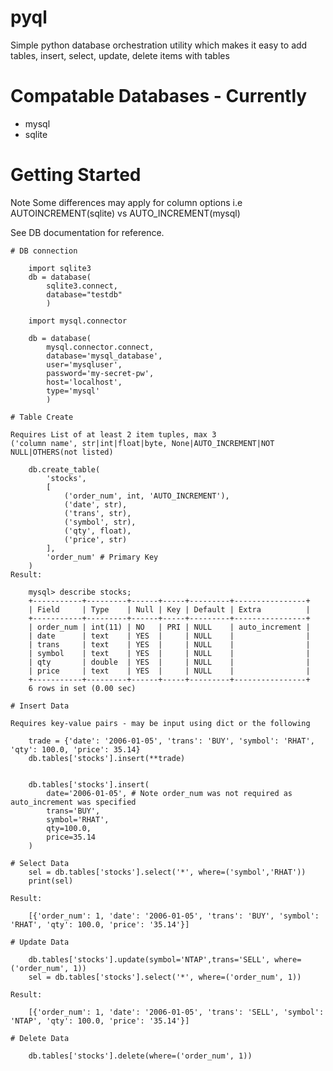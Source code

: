 # pyql

Simple python database orchestration utility which makes it easy to add tables, insert, select, update, delete items with tables

# Compatable Databases - Currently

- mysql
- sqlite

# Getting Started 

Note Some differences may apply for column options i.e AUTOINCREMENT(sqlite) vs AUTO_INCREMENT(mysql)

See DB documentation for reference.

    # DB connection

        import sqlite3
        db = database(
            sqlite3.connect, 
            database="testdb"
            )
    
        import mysql.connector

        db = database(
            mysql.connector.connect,
            database='mysql_database',
            user='mysqluser',
            password='my-secret-pw',
            host='localhost',
            type='mysql'
            )
    
    # Table Create

    Requires List of at least 2 item tuples, max 3
    ('column name', str|int|float|byte, None|AUTO_INCREMENT|NOT NULL|OTHERS(not listed)
    
        db.create_table(
            'stocks', 
            [    
                ('order_num', int, 'AUTO_INCREMENT'),
                ('date', str),
                ('trans', str),
                ('symbol', str),
                ('qty', float),
                ('price', str)
            ], 
            'order_num' # Primary Key 
        )
    Result:
    
        mysql> describe stocks;
        +-----------+---------+------+-----+---------+----------------+
        | Field     | Type    | Null | Key | Default | Extra          |
        +-----------+---------+------+-----+---------+----------------+
        | order_num | int(11) | NO   | PRI | NULL    | auto_increment |
        | date      | text    | YES  |     | NULL    |                |
        | trans     | text    | YES  |     | NULL    |                |
        | symbol    | text    | YES  |     | NULL    |                |
        | qty       | double  | YES  |     | NULL    |                |
        | price     | text    | YES  |     | NULL    |                |
        +-----------+---------+------+-----+---------+----------------+
        6 rows in set (0.00 sec)

    # Insert Data 

    Requires key-value pairs - may be input using dict or the following
    
        trade = {'date': '2006-01-05', 'trans': 'BUY', 'symbol': 'RHAT', 'qty': 100.0, 'price': 35.14}
        db.tables['stocks'].insert(**trade)
        
        
        db.tables['stocks'].insert(
            date='2006-01-05', # Note order_num was not required as auto_increment was specified
            trans='BUY',
            symbol='RHAT',
            qty=100.0,
            price=35.14
        )
        
    # Select Data
        sel = db.tables['stocks'].select('*', where=('symbol','RHAT'))
        print(sel)
    
    Result:
    
        [{'order_num': 1, 'date': '2006-01-05', 'trans': 'BUY', 'symbol': 'RHAT', 'qty': 100.0, 'price': '35.14'}]
    
    # Update Data
    
        db.tables['stocks'].update(symbol='NTAP',trans='SELL', where=('order_num', 1))
        sel = db.tables['stocks'].select('*', where=('order_num', 1))
        
    Result:
    
        [{'order_num': 1, 'date': '2006-01-05', 'trans': 'SELL', 'symbol': 'NTAP', 'qty': 100.0, 'price': '35.14'}]

    # Delete Data 

        db.tables['stocks'].delete(where=('order_num', 1))


